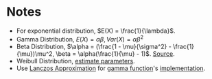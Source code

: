 # Notes

- For exponential distribution, $E(X) = \frac{1}{\lambda}$.
- Gamma Distribution, $E(X) = \alpha\beta, Var(X) = \alpha\beta^2$
- Beta Distribution, $\alpha = (\frac{1 - \mu}{\sigma^2} - \frac{1}{\mu})\mu^2, \beta = \alpha(\frac{1}{\mu} - 1)$. [Source](https://stats.stackexchange.com/questions/12232/calculating-the-parameters-of-a-beta-distribution-using-the-mean-and-variance).
- Weibull Distribution, [estimate parameters](https://stats.stackexchange.com/questions/159452/how-can-i-recreate-a-weibull-distribution-given-mean-and-standard-deviation-and).
- Use [Lanczos Approximation](https://en.wikipedia.org/wiki/Lanczos_approximation) for [gamma function](https://en.wikipedia.org/wiki/Gamma_function)'s [implementation](https://rosettacode.org/wiki/Gamma_function).